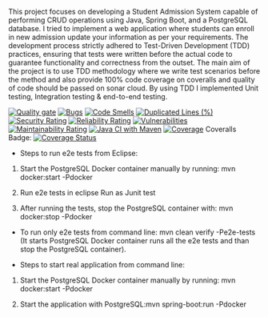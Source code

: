 This project focuses on developing a Student Admission System capable of performing CRUD operations using Java, Spring Boot, and a PostgreSQL database. I tried to implement a web application where students can enroll in new admission update your information as per your requirements. The development process strictly adhered to Test-Driven Development (TDD) practices, ensuring that tests were written before the actual code to guarantee functionality and correctness from the outset. The main aim of the project is to use TDD methodology where we write test scenarios before the method and also provide 100% code coverage on coveralls and quality of code should be passed on sonar cloud. By using TDD I implemented Unit testing, Integration testing & end-to-end testing.

[![Quality gate](https://sonarcloud.io/api/project_badges/quality_gate?project=Hamza1669_Student_Admission_TDD)](https://sonarcloud.io/summary/new_code?id=Hamza1669_Student_Admission_TDD)
[![Bugs](https://sonarcloud.io/api/project_badges/measure?project=Hamza1669_Student_Admission_TDD&metric=bugs)](https://sonarcloud.io/summary/new_code?id=Hamza1669_Student_Admission_TDD)
[![Code Smells](https://sonarcloud.io/api/project_badges/measure?project=Hamza1669_Student_Admission_TDD&metric=code_smells)](https://sonarcloud.io/summary/new_code?id=Hamza1669_Student_Admission_TDD)
[![Duplicated Lines (%)](https://sonarcloud.io/api/project_badges/measure?project=Hamza1669_Student_Admission_TDD&metric=duplicated_lines_density)](https://sonarcloud.io/summary/new_code?id=Hamza1669_Student_Admission_TDD)
[![Security Rating](https://sonarcloud.io/api/project_badges/measure?project=Hamza1669_Student_Admission_TDD&metric=security_rating)](https://sonarcloud.io/summary/new_code?id=Hamza1669_Student_Admission_TDD)
[![Reliability Rating](https://sonarcloud.io/api/project_badges/measure?project=Hamza1669_Student_Admission_TDD&metric=reliability_rating)](https://sonarcloud.io/summary/new_code?id=Hamza1669_Student_Admission_TDD)
[![Vulnerabilities](https://sonarcloud.io/api/project_badges/measure?project=Hamza1669_Student_Admission_TDD&metric=vulnerabilities)](https://sonarcloud.io/summary/new_code?id=Hamza1669_Student_Admission_TDD)
[![Maintainability Rating](https://sonarcloud.io/api/project_badges/measure?project=Hamza1669_Student_Admission_TDD&metric=sqale_rating)](https://sonarcloud.io/summary/new_code?id=Hamza1669_Student_Admission_TDD)
[![Java CI with Maven](https://github.com/Hamza1669/Student_Admission_TDD/actions/workflows/maven.yml/badge.svg)](https://github.com/Hamza1669/Student_Admission_TDD/actions/workflows/maven.yml)
[![Coverage](https://sonarcloud.io/api/project_badges/measure?project=Hamza1669_Student_Admission_TDD&metric=coverage)](https://sonarcloud.io/summary/new_code?id=Hamza1669_Student_Admission_TDD)
Coveralls Badge: [![Coverage Status](https://coveralls.io/repos/github/Hamza1669/Student_Admission_TDD/badge.svg?branch=master)](https://coveralls.io/github/Hamza1669/Student_Admission_TDD?branch=master)

- Steps to run e2e tests from Eclipse:

1. Start the PostgreSQL Docker container manually by running: mvn docker:start -Pdocker

2. Run e2e tests in eclipse Run as Junit test

3. After running the tests, stop the PostgreSQL container with: mvn docker:stop -Pdocker


- To run only e2e tests from command line: mvn clean verify -Pe2e-tests (It starts PostgreSQL Docker container runs all the e2e tests and than stop the PostgreSQL container).

- Steps to start real application from command line: 

1. Start the PostgreSQL Docker container manually by running: mvn docker:start -Pdocker

2. Start the application with PostgreSQL:mvn spring-boot:run -Pdocker



